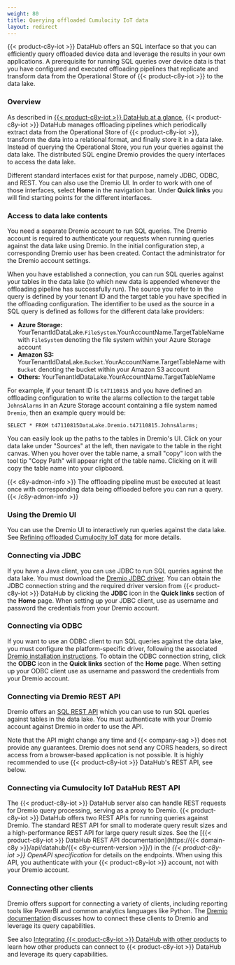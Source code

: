 ```yaml
---
weight: 80
title: Querying offloaded Cumulocity IoT data
layout: redirect
---
```


{{< product-c8y-iot >}} DataHub offers an SQL interface so that you can efficiently query offloaded device data and leverage the results in your own applications. A prerequisite for running SQL queries over device data is that you have configured and executed offloading pipelines that replicate and transform data from the Operational Store of {{< product-c8y-iot >}} to the data lake.

### Overview

As described in [{{< product-c8y-iot >}} DataHub at a glance](/datahub/datahub-overview/#datahub-at-a-glance), {{< product-c8y-iot >}} DataHub manages offloading pipelines which periodically extract data from the Operational Store of {{< product-c8y-iot >}}, transform the data into a relational format, and finally store it in a data lake. Instead of querying the Operational Store, you run your queries against the data lake. The distributed SQL engine Dremio provides the query interfaces to access the data lake.

Different standard interfaces exist for that purpose, namely JDBC, ODBC, and REST. You can also use the Dremio UI. In order to work with one of those interfaces, select **Home** in the navigation bar. Under **Quick links** you will find starting points for the different interfaces.

### Access to data lake contents

You need a separate Dremio account to run SQL queries. The Dremio account is required to authenticate your requests when running queries against the data lake using Dremio. In the initial configuration step, a corresponding Dremio user has been created. Contact the administrator for the Dremio account settings.

When you have established a connection, you can run SQL queries against your tables in the data lake (to which new data is appended whenever the offloading pipeline has successfully run). The source you refer to in the query is defined by your tenant ID and the target table you have specified in the offloading configuration. The identifier to be used as the source in a SQL query is defined as follows for the different data lake providers:

* **Azure Storage:** YourTenantIdDataLake.`FileSystem`.YourAccountName.TargetTableName with `FileSystem` denoting the file system within your Azure Storage account
* **Amazon S3:** YourTenantIdDataLake.`Bucket`.YourAccountName.TargetTableName with `Bucket` denoting the bucket within your Amazon S3 account
* **Others:** YourTenantIdDataLake.YourAccountName.TargetTableName

For example, if your tenant ID is `t47110815` and you have defined an offloading configuration to write the alarms collection to the target table `JohnsAlarms` in an Azure Storage account containing a file system named `Dremio`, then an example query would be:

```
SELECT * FROM t47110815DataLake.Dremio.t47110815.JohnsAlarms;
```
You can easily look up the paths to the tables in Dremio's UI. Click on your data lake under "Sources" at the left, then navigate to the table in the right canvas. When you hover over the table name, a small "copy" icon with the tool tip "Copy Path" will appear right of the table name. Clicking on it will copy the table name into your clipboard.

{{< c8y-admon-info >}}
The offloading pipeline must be executed at least once with corresponding data being offloaded before you can run a query.
{{< /c8y-admon-info >}}

### Using the Dremio UI

You can use the Dremio UI to interactively run queries against the data lake. See [Refining offloaded Cumulocity IoT data](/datahub/working-with-datahub/#refining-offloaded) for more details.

### Connecting via JDBC

If you have a Java client, you can use JDBC to run SQL queries against the data lake.  You must download the [Dremio JDBC driver](https://www.dremio.com/drivers/). You can obtain the JDBC connection string and the required driver version from {{< product-c8y-iot >}} DataHub by clicking the **JDBC** icon in the **Quick links** section of the **Home** page. When setting up your JDBC client, use as username and password the credentials from your Dremio account.

### Connecting via ODBC

If you want to use an ODBC client to run SQL queries against the data lake, you must configure the platform-specific driver, following the associated [Dremio installation instructions](https://www.dremio.com/drivers/). To obtain the ODBC connection string, click the **ODBC** icon in the **Quick links** section of the **Home** page. When setting up your ODBC client use as username and password the credentials from your Dremio account.

### Connecting via Dremio REST API

Dremio offers an [SQL REST API](https://docs.dremio.com/current/reference/api/sql/) which you can use to run SQL queries against tables in the data lake. You must authenticate with your Dremio account against Dremio in order to use the API.

Note that the API might change any time and {{< company-sag >}} does not provide any guarantees. Dremio does not send any CORS headers, so direct access from a browser-based application is not possible. It is highly recommended to use {{< product-c8y-iot >}} DataHub's REST API, see below.

### Connecting via Cumulocity IoT DataHub REST API

The {{< product-c8y-iot >}} DataHub server also can handle REST requests for Dremio query processing, serving as a proxy to Dremio. {{< product-c8y-iot >}} DataHub offers two REST APIs for running queries against Dremio. The standard REST API for small to moderate query result sizes and a high-performance REST API for large query result sizes. See the [{{< product-c8y-iot >}} DataHub REST API documentation](https://{{< domain-c8y >}}/api/datahub/{{< c8y-current-version >}}/) in the *{{< product-c8y-iot >}} OpenAPI specification* for details on the endpoints. When using this API, you authenticate with your {{< product-c8y-iot >}} account, not with your Dremio account.

### Connecting other clients

Dremio offers support for connecting a variety of clients, including reporting tools like PowerBI and common analytics languages like Python. The [Dremio documentation](https://docs.dremio.com/current/sonar/client-applications/clients/) discusses how to connect these clients to Dremio and leverage its query capabilities.

See also [Integrating {{< product-c8y-iot >}} DataHub with other products](/datahub/integrating-datahub-with-other-products) to learn how other products can connect to {{< product-c8y-iot >}} DataHub and leverage its query capabilities.
